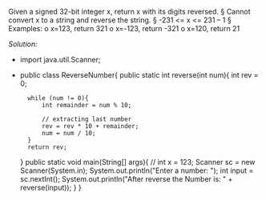 Given a signed 32-bit integer x, return x with its digits
reversed.
§ Cannot convert x to a string and reverse the string.
§ -231 <= x <= 231 – 1
§ Examples:
o x=123, return 321
o x=-123, return -321
o x=120, return 21

*Solution:*
- import java.util.Scanner;

- public class ReverseNumber{
    public static int reverse(int num){
        int rev = 0;
        
        while (num != 0){
            int remainder = num % 10;
            
            // extracting last number
            rev = rev * 10 + remainder;
            num = num / 10;
        }
        return rev;
        
    }
    public static void main(String[] args){
        //  int x = 123;
        Scanner sc = new Scanner(System.in);
        System.out.println("Enter a number: ");
        int input = sc.nextInt();
         System.out.println("After reverse the Number is: " + reverse(input));
    }
}
